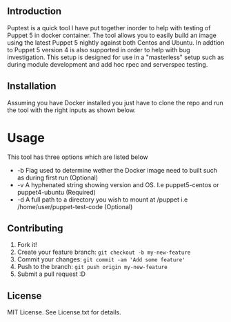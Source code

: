 ## Introduction

Puptest is a quick tool I have put together inorder to help with testing of
Puppet 5 in docker container. The tool allows you to easily build an image
using the latest Puppet 5 nightly against both Centos and Ubuntu. In addtion
to Puppet 5 version 4 is also supported in order to help with bug investigation.
This setup is designed for use in a "masterless" setup such as during module 
development and add hoc rpec and serverspec testing.

## Installation

Assuming you have Docker installed you just have to clone the repo and run
the tool with the right inputs as shown below.

# Usage

This tool has three options which are listed below

* -b Flag used to determine wether the Docker image need to built such as during first run (Optional)
* -v A hyphenated string showing version and OS. I.e puppet5-centos or puppet4-ubuntu (Required)
* -d A full path to a directory you wish to mount at /puppet i.e /home/user/puppet-test-code (Optional)

## Contributing

1. Fork it!
2. Create your feature branch: `git checkout -b my-new-feature`
3. Commit your changes: `git commit -am 'Add some feature'`
4. Push to the branch: `git push origin my-new-feature`
5. Submit a pull request :D

## License

MIT License. See License.txt for details.
